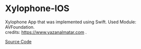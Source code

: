# Xylophone-IOS
Xylophone App that was implemented using Swift. 
Used Module: AVFoundation.  
credits: https://www.yazanalmatar.com .

[Source Code](https://github.com/YazanAlmatar99/Xylophone-IOS/blob/master/Xylophone/ViewController.swift)
